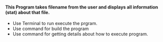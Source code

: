 #### This Program takes filename from the user and displays all information (stat) about that file.
* Use Terminal to run execute the prgram.
* Use <make build> command for build the program
* Use <make help> command for getting details about how to execute program.
